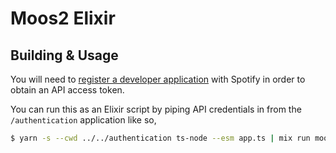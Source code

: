 # Moos2 Elixir

## Building & Usage

You will need to [register a developer application](https://developer.spotify.com/documentation/web-api) with Spotify in order to obtain an API access token.

You can run this as an Elixir script by piping API credentials in from the `/authentication` application like so,

```sh
$ yarn -s --cwd ../../authentication ts-node --esm app.ts | mix run moos2.exs [URL] [PLAYLIST_NAME]
```
